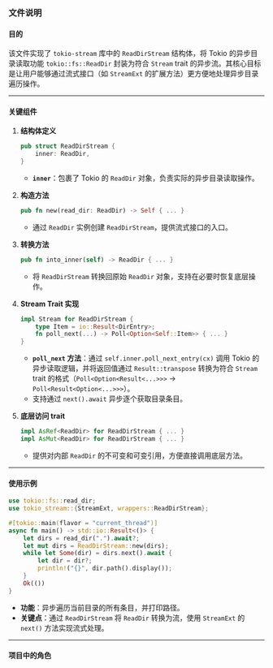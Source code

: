 ### 文件说明

#### 目的
该文件实现了 `tokio-stream` 库中的 `ReadDirStream` 结构体，将 Tokio 的异步目录读取功能 `tokio::fs::ReadDir` 封装为符合 `Stream` trait 的异步流。其核心目标是让用户能够通过流式接口（如 `StreamExt` 的扩展方法）更方便地处理异步目录遍历操作。

---

#### 关键组件

1. **结构体定义**
   ```rust
   pub struct ReadDirStream {
       inner: ReadDir,
   }
   ```
   - **`inner`**：包裹了 Tokio 的 `ReadDir` 对象，负责实际的异步目录读取操作。

2. **构造方法**
   ```rust
   pub fn new(read_dir: ReadDir) -> Self { ... }
   ```
   - 通过 `ReadDir` 实例创建 `ReadDirStream`，提供流式接口的入口。

3. **转换方法**
   ```rust
   pub fn into_inner(self) -> ReadDir { ... }
   ```
   - 将 `ReadDirStream` 转换回原始 `ReadDir` 对象，支持在必要时恢复底层操作。

4. **Stream Trait 实现**
   ```rust
   impl Stream for ReadDirStream {
       type Item = io::Result<DirEntry>;
       fn poll_next(...) -> Poll<Option<Self::Item>> { ... }
   }
   ```
   - **`poll_next` 方法**：通过 `self.inner.poll_next_entry(cx)` 调用 Tokio 的异步读取逻辑，并将返回值通过 `Result::transpose` 转换为符合 `Stream` trait 的格式（`Poll<Option<Result<...>>>` → `Poll<Result<Option<...>>>`）。
   - 支持通过 `next().await` 异步逐个获取目录条目。

5. **底层访问 trait**
   ```rust
   impl AsRef<ReadDir> for ReadDirStream { ... }
   impl AsMut<ReadDir> for ReadDirStream { ... }
   ```
   - 提供对内部 `ReadDir` 的不可变和可变引用，方便直接调用底层方法。

---

#### 使用示例
```rust
use tokio::fs::read_dir;
use tokio_stream::{StreamExt, wrappers::ReadDirStream};

#[tokio::main(flavor = "current_thread")]
async fn main() -> std::io::Result<()> {
    let dirs = read_dir(".").await?;
    let mut dirs = ReadDirStream::new(dirs);
    while let Some(dir) = dirs.next().await {
        let dir = dir?;
        println!("{}", dir.path().display());
    }
    Ok(())
}
```
- **功能**：异步遍历当前目录的所有条目，并打印路径。
- **关键点**：通过 `ReadDirStream` 将 `ReadDir` 转换为流，使用 `StreamExt` 的 `next()` 方法实现流式处理。

---

#### 项目中的角色